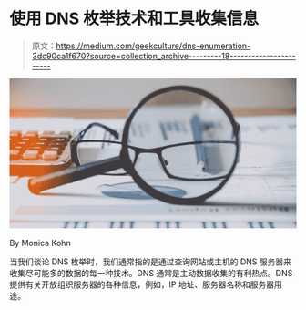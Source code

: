 # 使用 DNS 枚举技术和工具收集信息

> 原文：<https://medium.com/geekculture/dns-enumeration-3dc90ca1f670?source=collection_archive---------18----------------------->

![](img/29b1af30b97c3631b285db4a4343bf18.png)

By Monica Kohn

当我们谈论 DNS 枚举时，我们通常指的是通过查询网站或主机的 DNS 服务器来收集尽可能多的数据的每一种技术。DNS 通常是主动数据收集的有利热点。DNS 提供有关开放组织服务器的各种信息，例如，IP 地址、服务器名称和服务器用途。